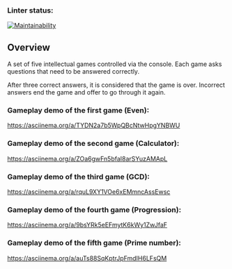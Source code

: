 ### Linter status:
[![Maintainability](https://api.codeclimate.com/v1/badges/6a9bb7f78f2ff1430409/maintainability)](https://codeclimate.com/github/MarkDementev/java-project-61/maintainability)

## Overview

A set of five intellectual games controlled via the console. Each game asks questions that need to be answered correctly.

After three correct answers, it is considered that the game is over. Incorrect answers end the game and offer to go through it again.

### Gameplay demo of the first game (Even):
https://asciinema.org/a/TYDN2a7b5WpQBcNtwHpgYNBWU

### Gameplay demo of the second game (Calculator):
https://asciinema.org/a/ZOa6gwFn5bfaI8arSYuzAMApL

### Gameplay demo of the third game (GCD):
https://asciinema.org/a/rquL9XY1VOe6xEMmncAssEwsc

### Gameplay demo of the fourth game (Progression):
https://asciinema.org/a/9bsYRk5eEFmytK6kWy1ZwJfaF

### Gameplay demo of the fifth game (Prime number):
https://asciinema.org/a/auTs88SqKptrJpFmdIH6LFsQM
